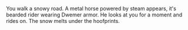 You walk a snowy road. A metal horse powered by steam appears, it's bearded rider wearing Dwemer armor. He looks at you for a moment and rides on. The snow melts under the hoofprints.
